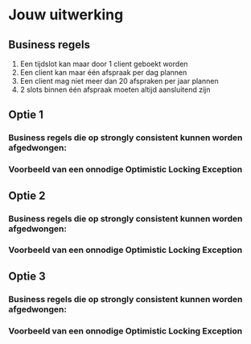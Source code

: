 # Jouw uitwerking

## Business regels

1. Een tijdslot kan maar door 1 client geboekt worden
2. Een client kan maar één afspraak per dag plannen
3. Een client mag niet meer dan 20 afspraken per jaar plannen
4. 2 slots binnen één afspraak moeten altijd aansluitend zijn

## Optie 1

### Business regels die op strongly consistent kunnen worden afgedwongen:

> 

### Voorbeeld van een onnodige Optimistic Locking Exception

>

## Optie 2

### Business regels die op strongly consistent kunnen worden afgedwongen:

>

### Voorbeeld van een onnodige Optimistic Locking Exception

>

## Optie 3

### Business regels die op strongly consistent kunnen worden afgedwongen:

>

### Voorbeeld van een onnodige Optimistic Locking Exception

>